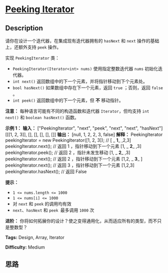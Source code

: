 # [Peeking Iterator][title]

## Description

请你在设计一个迭代器，在集成现有迭代器拥有的 `hasNext` 和 `next` 操作的基础上，还额外支持 `peek` 操作。

实现 `PeekingIterator` 类：

  * `PeekingIterator(Iterator<int> nums)` 使用指定整数迭代器 `nums` 初始化迭代器。
  * `int next()` 返回数组中的下一个元素，并将指针移动到下个元素处。
  * `bool hasNext()` 如果数组中存在下一个元素，返回 `true` ；否则，返回 `false` 。
  * `int peek()` 返回数组中的下一个元素，但 **不** 移动指针。

**注意：** 每种语言可能有不同的构造函数和迭代器 `Iterator`，但均支持 `int next()` 和 `boolean hasNext()`
函数。



**示例 1：**
            **输入：**    ["PeekingIterator", "next", "peek", "next", "next", "hasNext"]    [[[1, 2, 3]], [], [], [], [], []]    **输出：**    [null, 1, 2, 2, 3, false]        **解释：**    PeekingIterator peekingIterator = new PeekingIterator([1, 2, 3]); // [ _ **1**_ ,2,3]    peekingIterator.next();    // 返回 1 ，指针移动到下一个元素 [1, _ **2**_ ,3]    peekingIterator.peek();    // 返回 2 ，指针未发生移动 [1, _ **2**_ ,3]    peekingIterator.next();    // 返回 2 ，指针移动到下一个元素 [1,2, _ **3**_ ]    peekingIterator.next();    // 返回 3 ，指针移动到下一个元素 [1,2,3]    peekingIterator.hasNext(); // 返回 False    



**提示：**

  * `1 <= nums.length <= 1000`
  * `1 <= nums[i] <= 1000`
  * 对 `next` 和 `peek` 的调用均有效
  * `next`、`hasNext` 和 `peek `最多调用  `1000` 次



**进阶：** 你将如何拓展你的设计？使之变得通用化，从而适应所有的类型，而不只是整数型？


**Tags:** Design, Array, Iterator

**Difficulty:** Medium

## 思路

[title]: https://leetcode-cn.com/problems/peeking-iterator
